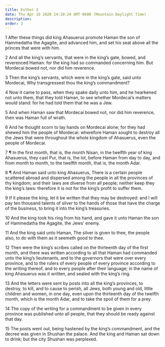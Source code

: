```yaml
---
title: Esther 3
date: Thu Apr 16 2020 14:10:24 GMT-0600 (Mountain Daylight Time)
description: 
order: 3
---
```


<p>
  1 After these things did king Ahasuerus promote Haman the son of Hammedatha
  the Agagite, and advanced him, and set his seat above all the princes that
  were with him.
</p>
<p>
  2 And all the king&#x2019;s servants, that were in the king&#x2019;s gate,
  bowed, and reverenced Haman: for the king had so commanded concerning him. But
  Mordecai bowed not, nor did him reverence.
</p>
<p>
  3 Then the king&#x2019;s servants, which were in the king&#x2019;s gate, said
  unto Mordecai, Why transgressest thou the king&#x2019;s commandment?
</p>
<p>
  4 Now it came to pass, when they spake daily unto him, and he hearkened not
  unto them, that they told Haman, to see whether Mordecai&#x2019;s matters
  would stand: for he had told them that he was a Jew.
</p>
<p>
  5 And when Haman saw that Mordecai bowed not, nor did him reverence, then was
  Haman full of wrath.
</p>
<p>
  6 And he thought scorn to lay hands on Mordecai alone; for they had shewed him
  the people of Mordecai: wherefore Haman sought to destroy all the Jews that
  were throughout the whole kingdom of Ahasuerus, even the people of Mordecai.
</p>
<p>
  7 &#xB6; In the first month, that is, the month Nisan, in the twelfth year of
  king Ahasuerus, they cast Pur, that is, the lot, before Haman from day to day,
  and from month to month, to the twelfth month, that is, the month Adar.
</p>
<p>
  8 &#xB6; And Haman said unto king Ahasuerus, There is a certain people
  scattered abroad and dispersed among the people in all the provinces of thy
  kingdom; and their laws are diverse from all people; neither keep they the
  king&#x2019;s laws: therefore it is not for the king&#x2019;s profit to suffer
  them.
</p>
<p>
  9 If it please the king, let it be written that they may be destroyed: and I
  will pay ten thousand talents of silver to the hands of those that have the
  charge of the business, to bring it into the king&#x2019;s treasuries.
</p>
<p>
  10 And the king took his ring from his hand, and gave it unto Haman the son of
  Hammedatha the Agagite, the Jews&#x2019; enemy.
</p>
<p>
  11 And the king said unto Haman, The silver is given to thee, the people also,
  to do with them as it seemeth good to thee.
</p>
<p>
  12 Then were the king&#x2019;s scribes called on the thirteenth day of the
  first month, and there was written according to all that Haman had commanded
  unto the king&#x2019;s lieutenants, and to the governors that were over every
  province, and to the rulers of every people of every province according to the
  writing thereof, and to every people after their language; in the name of king
  Ahasuerus was it written, and sealed with the king&#x2019;s ring.
</p>
<p>
  13 And the letters were sent by posts into all the king&#x2019;s provinces, to
  destroy, to kill, and to cause to perish, all Jews, both young and old, little
  children and women, in one day, even upon the thirteenth day of the twelfth
  month, which is the month Adar, and to take the spoil of them for a prey.
</p>
<p>
  14 The copy of the writing for a commandment to be given in every province was
  published unto all people, that they should be ready against that day.
</p>
<p>
  15 The posts went out, being hastened by the king&#x2019;s commandment, and
  the decree was given in Shushan the palace. And the king and Haman sat down to
  drink; but the city Shushan was perplexed.
</p>
